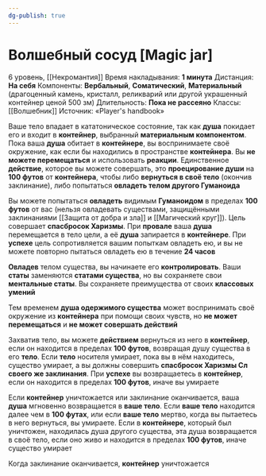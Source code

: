 ```yaml
---
dg-publish: true
---
```

# Волшебный сосуд [Magic jar]
6 уровень, [[Некромантия]]
Время накладывания: **1 минута**
Дистанция: **На себя**
Компоненты: **Вербальный**, **Соматический**, **Материальный** (драгоценный камень, кристалл, реликварий или другой украшенный контейнер ценой 500 зм)
Длительность: **Пока не рассеяно**
Классы: [[Волшебник]]
Источник: «Player's handbook»

Ваше тело впадает в кататоническое состояние, так как **душа** покидает его и входит в **контейнер**, выбранный **материальным компонентом**. Пока ваша **душа** обитает в **контейнере**, вы воспринимаете своё окружение, как если бы находились в пространстве **контейнера**. Вы **не можете перемещаться** и использовать **реакции**. Единственное **действие**, которое вы можете совершать, это **проецирование души** на **100 футов** от **контейнера**, чтобы либо **вернуться в своё тело** (окончив заклинание), либо попытаться **овладеть телом другого Гуманоида**

Вы можете попытаться **овладеть** видимым **Гуманоидом** в пределах **100 футов** от вас (нельзя овладевать существами, защищёнными заклинаниями [[Защита от добра и зла]] и [[Магический круг]]). Цель совершает **спасбросок Харизмы**. При **провале** ваша **душа** перемещается в тело цели, а её **душа** запирается в **контейнере**. При **успехе** цель сопротивляется вашим попыткам овладеть ею, и вы не можете повторно пытаться овладеть ею в течение **24 часов**

**Овладев** телом существа, вы начинаете его **контролировать**. Ваши **статы** заменяются **статами существа**, но вы сохраняете свои **ментальные статы**. Вы сохраняете преимущества от своих **классовых умений**

Тем временем **душа одержимого существа** может воспринимать своё окружение из **контейнера** при помощи своих чувств, но **не может перемещаться** и **не может совершать действий**

Захватив тело, вы можете **действием** вернуться из него в **контейнер**, если он находится в пределах **100 футов**, возвращая душу существа в его **тело**. Если **тело** носителя умирает, пока вы в нём находитесь, существо умирает, а вы должны совершить **спасбросок Харизмы Сл своего же заклинания**. При **успехе** вы возвращаетесь в **контейнер**, если он находится в пределах **100 футов**, иначе вы умираете

Если **контейнер** уничтожается или заклинание оканчивается, ваша **душа** мгновенно возвращается в **ваше тело**. Если **ваше тело** находится далее чем в **100 футах**, или если **ваше тело** мертво, когда вы пытаетесь в него вернуться, вы умираете. Если в **контейнере**, который был уничтожен, находилась душа другого существа, эта душа возвращается в своё тело, если оно живо и находится в пределах **100 футов**, иначе существо умирает

Когда заклинание оканчивается, **контейнер** уничтожается